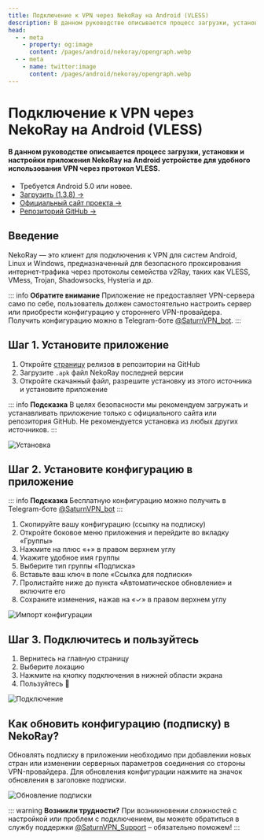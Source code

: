 ```yaml
---
title: Подключение к VPN через NekoRay на Android (VLESS)
description: В данном руководстве описывается процесс загрузки, установки и настройки приложения NekoRay на Android устройстве для удобного использования VPN через протокол VLESS.
head:
  - - meta
    - property: og:image
      content: /pages/android/nekoray/opengraph.webp
  - - meta
    - name: twitter:image
      content: /pages/android/nekoray/opengraph.webp
---
```


# Подключение к VPN через NekoRay на Android (VLESS)

#### В данном руководстве описывается процесс загрузки, установки и настройки приложения NekoRay на Android устройстве для удобного использования VPN через протокол VLESS.

* Требуется Android 5.0 или новее.
* [Загрузить (1.3.8) →](https://github.com/MatsuriDayo/NekoBoxForAndroid/releases/download/1.3.8/NekoBox-1.3.8-arm64-v8a.apk)
* [Официальный сайт проекта →](https://en.nekoray.org/)
* [Репозиторий GitHub →](https://github.com/MatsuriDayo/NekoBoxForAndroid)

## Введение

NekoRay — это клиент для подключения к VPN для систем Android, Linux и Windows, предназначенный для безопасного проксирования интернет‑трафика через протоколы семейства v2Ray, таких как VLESS, VMess, Trojan, Shadowsocks, Hysteria и др.

::: info **Обратите внимание** 
Приложение не предоставляет VPN-сервера само по себе, пользователь должен самостоятельно настроить сервер или приобрести конфигурацию у стороннего VPN-провайдера. Получить конфигурацию можно в Telegram-боте [@SaturnVPN_bot](https://t.me/SaturnVPN_bot?start=docs).
:::

## Шаг 1. Установите приложение

1. Откройте [страницу](https://github.com/MatsuriDayo/NekoBoxForAndroid/releases) релизов в репозитории на GitHub
2. Загрузите `.apk` файл NekoRay последней версии
3. Откройте скачанный файл, разрешите установку из этого источника и установите приложение

::: info **Подсказка** 
В целях безопасности мы рекомендуем загружать и устанавливать приложение только c официального сайта или репозитория GitHub. Не рекомендуется установка из любых других источников.
:::

![Установка](/pages/android/nekoray/1.webp)

## Шаг 2. Установите конфигурацию в приложение

::: info **Подсказка** 
Бесплатную конфигурацию можно получить в Telegram-боте [@SaturnVPN_bot](https://t.me/SaturnVPN_bot?start=docs)
:::


1. Скопируйте вашу конфигурацию (ссылку на подписку)
2. Откройте боковое меню приложения и перейдите во вкладку «Группы»
3. Нажмите на плюс «+» в правом верхнем углу
4. Укажите удобное имя группы
5. Выберите тип группы «Подписка»
6. Вставьте ваш ключ в поле «Ссылка для подписки»
7. Пролистайте ниже до пункта «Автоматическое обновление» и включите его
8. Сохраните изменения, нажав на «✓» в правом верхнем углу

![Импорт конфигурации](/pages/android/nekoray/2.webp)

## Шаг 3. Подключитесь и пользуйтесь

1. Вернитесь на главную страницу
2. Выберите локацию
3. Нажмите на кнопку подключения в нижней области экрана
4. Пользуйтесь 🙂

![Подключение](/pages/android/nekoray/4.webp)

## Как обновить конфигурацию (подписку) в NekoRay?
Обновлять подписку в приложении необходимо при добавлении новых стран или изменении серверных параметров соединения со стороны VPN-провайдера. Для обновления конфигурации нажмите на значок обновления в заголовке подписки.

![Обновление подписки](/pages/android/nekoray/5.webp)

::: warning **Возникли трудности?** 
При возникновении сложностей с настройкой или проблем с подключением, вы можете обратиться в службу поддержки [@SaturnVPN_Support](https://t.me/SaturnVPN_Support) – обязательно поможем!
:::